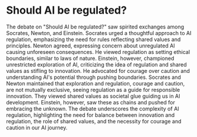 # Should AI be regulated?

The debate on "Should AI be regulated?" saw spirited exchanges among Socrates, Newton, and Einstein. Socrates urged a thoughtful approach to AI regulation, emphasizing the need for rules reflecting shared values and principles. Newton agreed, expressing concern about unregulated AI causing unforeseen consequences. He viewed regulation as setting ethical boundaries, similar to laws of nature. Einstein, however, championed unrestricted exploration of AI, criticizing the idea of regulation and shared values as stifling to innovation. He advocated for courage over caution and understanding AI's potential through pushing boundaries. Socrates and Newton maintained that exploration and regulation, courage and caution, are not mutually exclusive, seeing regulation as a guide for responsible innovation. They viewed shared values as societal glue guiding us in AI development. Einstein, however, saw these as chains and pushed for embracing the unknown. The debate underscores the complexity of AI regulation, highlighting the need for balance between innovation and regulation, the role of shared values, and the necessity for courage and caution in our AI journey.